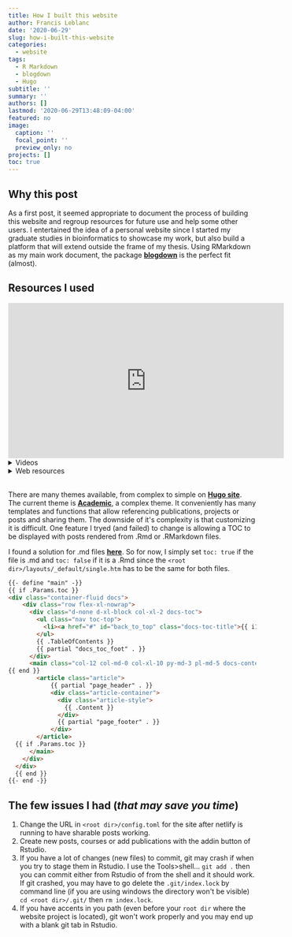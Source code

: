 ```yaml
---
title: How I built this website
author: Francis Leblanc
date: '2020-06-29'
slug: how-i-built-this-website
categories:
  - website
tags:
  - R Markdown
  - blogdown
  - Hugo
subtitle: ''
summary: ''
authors: []
lastmod: '2020-06-29T13:48:09-04:00'
featured: no
image:
  caption: ''
  focal_point: ''
  preview_only: no
projects: []
toc: true
---
```


## Why this post

As a first post, it seemed appropriate to document the process of building this website and regroup resources for future use and help some other users. I entertained the idea of a personal website since I started my graduate studies in bioinformatics to showcase my work, but also build a platform that will extend outside the frame of my thesis. Using RMarkdown as my main work document, the package [**blogdown**](https://bookdown.org/yihui/blogdown/) is the perfect fit (almost).

## Resources I used

<iframe width="560" height="315" src="http://www.youtube.com/embed/vVHZ76OwPow" frameborder="0" allowfullscreen></iframe>

<details>
  <summary>Videos</summary>

  
  #### This video (and others in this series) shows how to get your site running on [**netlify**](https://app.netlify.com/) for free!

<iframe width="560" height="315" src="http://www.youtube.com/embed/vVHZ76OwPow" frameborder="0" allowfullscreen></iframe>

  
  #### This video goes trough the customization options of the academic theme.

  <iframe width="560" height="315" src="http://www.youtube.com/embed/ox_Ue9yzf-0" frameborder="0" allowfullscreen></iframe>
  
  <br> 

</details>


<details>
	<summary>Web resources</summary>

* [**blogdown**](https://bookdown.org/yihui/blogdown/) R book details most steps to get you going.
	
* [**Academic**](https://sourcethemes.com/academic/docs/) details how to customize this Hugo theme within the parameters they have made easy to modify.

</details>

<br>

There are many themes available, from complex to simple on [**Hugo site**](https://themes.gohugo.io/). The current theme is [**Academic**](https://themes.gohugo.io/academic/), a complex theme. It conveniently has many templates and functions that allow referencing publications, projects or posts and sharing them. The downside of it's complexity is that customizing it is difficult. One feature I tryed (and failed) to change is allowing a TOC to be displayed with posts rendered from .Rmd or .RMarkdown files. 

I found a solution for .md files [**here**](https://github.com/gcushen/hugo-academic/issues/1520). So for now, I simply set `toc: true` if the file is .md and `toc: false` if it is a .Rmd since the `<root dir>/layouts/_default/single.htm` has to be the same for both files.

```html
{{- define "main" -}}
{{ if .Params.toc }}
<div class="container-fluid docs">
    <div class="row flex-xl-nowrap">
      <div class="d-none d-xl-block col-xl-2 docs-toc">
        <ul class="nav toc-top">
          <li><a href="#" id="back_to_top" class="docs-toc-title">{{ i18n "on_this_page" }}</a></li>
        </ul>
        {{ .TableOfContents }}
        {{ partial "docs_toc_foot" . }}
      </div>
      <main class="col-12 col-md-0 col-xl-10 py-md-3 pl-md-5 docs-content" role="main">
{{ end }}
        <article class="article">
            {{ partial "page_header" . }}
            <div class="article-container">
              <div class="article-style">
                {{ .Content }}
              </div>
              {{ partial "page_footer" . }}
            </div>
        </article>
  {{ if .Params.toc }}
      </main>
    </div>
  </div>
  {{ end }}
{{- end -}}
```

## The few issues I had (*that may save you time*)

1. Change the URL in `<root dir>/config.toml` for the site after netlify is running to have sharable posts working.
2. Create new posts, courses or add publications with the addin button of Rstudio.
3. If you have a lot of changes (new files) to commit, git may crash if when you try to stage them in Rstudio. I use the Tools>shell... `git add .` then you can commit either from Rstudio of from the shell and it should work. If git crashed, you may have to go delete the `.git/index.lock` by command line (if you are using windows the directory won't be visible) `cd <root dir>/.git/` then `rm index.lock`.
4. If you have accents in you path (even before your `root dir` where the website project is located), git won't work properly and you may end up with a blank git tab in Rstudio. 


